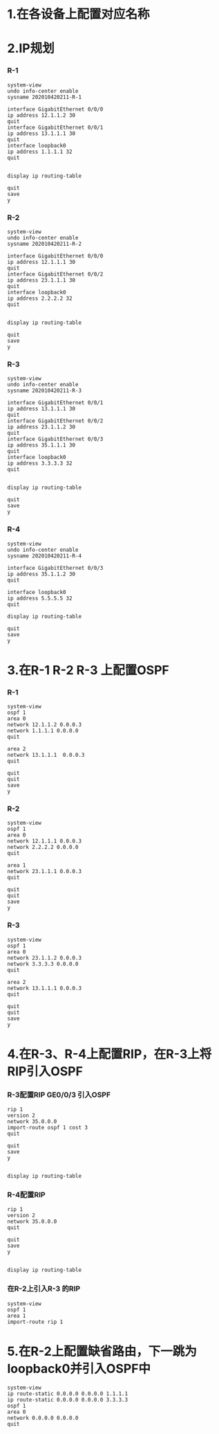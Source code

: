 # 1.在各设备上配置对应名称

# 2.IP规划

### R-1

```
system-view
undo info-center enable
sysname 202010420211-R-1

interface GigabitEthernet 0/0/0
ip address 12.1.1.2 30
quit
interface GigabitEthernet 0/0/1
ip address 13.1.1.1 30
quit
interface loopback0
ip address 1.1.1.1 32
quit


display ip routing-table

quit
save
y
```

### R-2

```
system-view
undo info-center enable
sysname 202010420211-R-2

interface GigabitEthernet 0/0/0
ip address 12.1.1.1 30
quit
interface GigabitEthernet 0/0/2
ip address 23.1.1.1 30
quit
interface loopback0
ip address 2.2.2.2 32
quit


display ip routing-table

quit
save
y
```

### R-3

```
system-view
undo info-center enable
sysname 202010420211-R-3

interface GigabitEthernet 0/0/1
ip address 13.1.1.1 30
quit
interface GigabitEthernet 0/0/2
ip address 23.1.1.2 30
quit
interface GigabitEthernet 0/0/3
ip address 35.1.1.1 30
quit
interface loopback0
ip address 3.3.3.3 32
quit


display ip routing-table

quit
save
y
```

### R-4

```
system-view
undo info-center enable
sysname 202010420211-R-4

interface GigabitEthernet 0/0/3
ip address 35.1.1.2 30
quit

interface loopback0
ip address 5.5.5.5 32
quit

display ip routing-table

quit
save
y
```

# 3.在R-1 R-2 R-3 上配置OSPF

### R-1

```
system-view
ospf 1
area 0
network 12.1.1.2 0.0.0.3
network 1.1.1.1 0.0.0.0
quit

area 2
network 13.1.1.1  0.0.0.3
quit

quit
quit
save
y

```

### R-2

```
system-view
ospf 1
area 0
network 12.1.1.1 0.0.0.3
network 2.2.2.2 0.0.0.0
quit

area 1
network 23.1.1.1 0.0.0.3
quit

quit
quit
save
y

```

### R-3

```
system-view
ospf 1
area 0
network 23.1.1.2 0.0.0.3
network 3.3.3.3 0.0.0.0
quit

area 2
network 13.1.1.1 0.0.0.3
quit

quit
quit
save
y

```

# 4.在R-3、R-4上配置RIP，在R-3上将RIP引入OSPF

### R-3配置RIP GE0/0/3  引入OSPF

```
rip 1
version 2
network 35.0.0.0
import-route ospf 1 cost 3
quit

quit
save
y


display ip routing-table
```

### R-4配置RIP

```
rip 1
version 2
network 35.0.0.0
quit

quit
save
y


display ip routing-table
```

### 在R-2上引入R-3 的RIP

```
system-view
ospf 1
area 1
import-route rip 1
```

# 5.在R-2上配置缺省路由，下一跳为loopback0并引入OSPF中

```
system-view
ip route-static 0.0.0.0 0.0.0.0 1.1.1.1
ip route-static 0.0.0.0 0.0.0.0 3.3.3.3
ospf 1
area 0
network 0.0.0.0 0.0.0.0
quit
```

